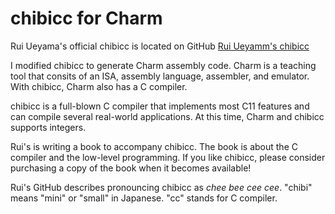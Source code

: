 # chibicc for Charm

Rui Ueyama's official chibicc is located on GitHub
[Rui Ueyamm's chibicc](https://github.com/rui314/chibicc)

I modified chibicc to generate Charm assembly code. Charm is a teaching tool that consits of an ISA, assembly language, assembler, and emulator. With chibicc, Charm also has a C compiler.

chibicc is a full-blown C compiler that implements most C11 features and can compile several real-world applications. At this time, Charm and chibicc supports integers. 

Rui's is writing a book to accompany chibicc. The book is about the C compiler and the low-level programming.  If you like chibicc, please consider purchasing a copy of the book when it becomes available!

Rui's GitHub describes pronouncing chibicc as _chee bee cee cee_. "chibi" means "mini" or "small" in Japanese. "cc" stands for C compiler.
